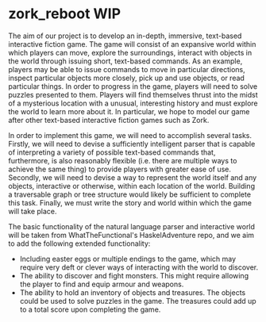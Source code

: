 # zork_reboot WIP

The aim of our project is to develop an in-depth, immersive, text-based interactive fiction game. The game will consist of an expansive world within which players can move, explore the surroundings, interact with objects in the world through issuing short, text-based commands. As an example, players may be able to issue commands to move in particular directions, inspect particular objects more closely, pick up and use objects, or read particular things. In order to progress in the game, players will need to solve puzzles presented to them. Players will find themselves thrust into the midst of a mysterious location with a unusual, interesting history and must explore the world to learn more about it. In particular, we hope to model our game after other text-based interactive fiction games such as Zork.

In order to implement this game, we will need to accomplish several tasks. Firstly, we will need to devise a sufficiently intelligent parser that is capable of interpreting a variety of possible text-based commands that, furthermore, is also reasonably flexible (i.e. there are multiple ways to achieve the same thing) to provide players with greater ease of use. Secondly, we will need to devise a way to represent the world itself and any objects, interactive or otherwise, within each location of the world. Building a traversable graph or tree structure would likely be sufficient to complete this task. Finally, we must write the story and world within which the game will take place.

The basic functionality of the natural language parser and interactive world will be taken from WhatTheFunctional's HaskelAdventure repo, and we aim to add the following extended functionality:

- Including easter eggs or multiple endings to the game, which may require very deft or clever ways of interacting with the world to discover.
- The ability to discover and fight monsters. This might require allowing the player to find and equip armour and weapons.
- The ability to hold an inventory of objects and treasures. The objects could be used to solve puzzles in the game. The treasures could add up to a total score upon completing the game.
